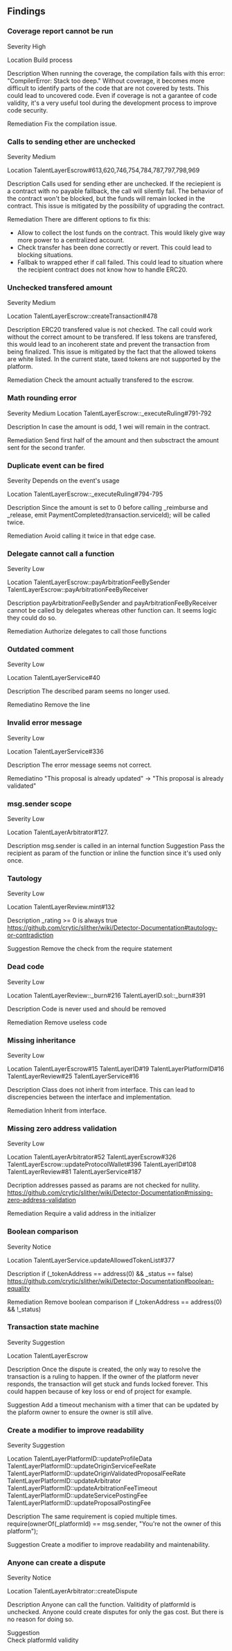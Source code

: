 ## Findings

### Coverage report cannot be run
Severity
High

Location
Build process

Description
When running the coverage, the compilation fails with this error: "CompilerError: Stack too deep."
Without coverage, it becomes more difficult to identify parts of the code that are not covered by tests. This could lead to uncovered code.
Even if coverage is not a garantee of code validity, it's a very useful tool during the development process to improve code security.

Remediation
Fix the compilation issue.

### Calls to sending ether are unchecked
Severity
Medium

Location
TalentLayerEscrow#613,620,746,754,784,787,797,798,969

Description
Calls used for sending ether are unchecked. If the reciepient is a contract with no payable fallback, the call will silently fail.
The behavior of the contract won't be blocked, but the funds will remain locked in the contract. This issue is mitigated by the possibility of upgrading the contract.

Remediation
There are different options to fix this:
- Allow to collect the lost funds on the contract. This would likely give way more power to a centralized account.
- Check transfer has been done correctly or revert. This could lead to blocking situations.
- Fallbak to wrapped ether if call failed. This could lead to situation where the recipient contract does not know how to handle ERC20.

### Unchecked transfered amount
Severity
Medium

Location
TalentLayerEscrow::createTransaction#478

Description
ERC20 transfered value is not checked. The call could work without the correct amount to be transfered. If less tokens are transfered, this would lead to an incoherent state and prevent the transaction from being finalized. This issue is mitigated by the fact that the allowed tokens are white listed. 
In the current state, taxed tokens are not supported by the platform.

Remediation
Check the amount actually transfered to the escrow.

### Math rounding error
Severity
Medium
Location 
TalentLayerEscrow::\_executeRuling#791-792

Description
In case the amount is odd, 1 wei will remain in the contract.

Remediation
Send first half of the amount and then subsctract the amount sent for the second tranfer.


### Duplicate event can be fired
Severity
Depends on the event's usage

Location
TalentLayerEscrow::\_executeRuling#794-795

Description
Since the amount is set to 0 before calling \_reimburse and \_release, emit PaymentCompleted(transaction.serviceId); will be called twice.

Remediation
Avoid calling it twice in that edge case.

### Delegate cannot call a function
Severity 
Low

Location
TalentLayerEscrow::payArbitrationFeeBySender
TalentLayerEscrow::payArbitrationFeeByReceiver

Description 
payArbitrationFeeBySender and payArbitrationFeeByReceiver cannot be called by delegates whereas other function can.
It seems logic they could do so.

Remediation
Authorize delegates to call those functions

### Outdated comment
Severity
Low

Location
TalentLayerService#40

Description
The described param seems no longer used.

Remediatino
Remove the line

### Invalid error message
Severity
Low

Location
TalentLayerService#336

Description
The error message seems not correct.

Remediatino
"This proposal is already updated" -> "This proposal is already validated"

### msg.sender scope
Severity
Low

Location
TalentLayerArbitrator#127.

Description
msg.sender is called in an internal function
Suggestion
Pass the recipient as param of the function or inline the function since it's used only once.

### Tautology
Severity
Low

Location
TalentLayerReview.mint#132

Description
\_rating >= 0 is always true
https://github.com/crytic/slither/wiki/Detector-Documentation#tautology-or-contradiction

Suggestion
Remove the check from the require statement

### Dead code
Severity
Low

Location
TalentLayerReview::\_burn#216
TalentLayerID.sol::\_burn#391

Description
Code is never used and should be removed

Remediation
Remove useless code

### Missing inheritance
Severity
Low

Location
TalentLayerEscrow#15
TalentLayerID#19
TalentLayerPlatformID#16
TalentLayerReview#25
TalentLayerService#16

Description
Class does not inherit from interface. This can lead to discrepencies between the interface and implementation.

Remediation
Inherit from interface.


### Missing zero address validation
Severity 
Low

Location 
TalentLayerArbitrator#52
TalentLayerEscrow#326
TalentLayerEscrow::updateProtocolWallet#396
TalentLayerID#108
TalentLayerReview#81
TalentLayerService#187

Decription 
addresses passed as params are not checked for nullity.
https://github.com/crytic/slither/wiki/Detector-Documentation#missing-zero-address-validation

Remediation
Require a valid address in the initializer

### Boolean comparison
Severity
Notice

Location
TalentLayerService.updateAllowedTokenList#377

Description
if (\_tokenAddress == address(0) && \_status == false)
https://github.com/crytic/slither/wiki/Detector-Documentation#boolean-equality

Remediation 
Remove boolean comparison 
if (\_tokenAddress == address(0) && !\_status)

### Transaction state machine
Severity
Suggestion

Location
TalentLayerEscrow

Description
Once the dispute is created, the only way to resolve the transaction is a ruling to happen. If the owner of the platform never responds, the transaction will get stuck and funds locked forever. This could happen because of key loss or end of project for example.

Suggestion
Add a timeout mechanism with a timer that can be updated by the plaform owner to ensure the owner is still alive.

### Create a modifier to improve readability
Severity 
Suggestion

Location
TalentLayerPlatformID::updateProfileData
TalentLayerPlatformID::updateOriginServiceFeeRate
TalentLayerPlatformID::updateOriginValidatedProposalFeeRate
TalentLayerPlatformID::updateArbitrator
TalentLayerPlatformID::updateArbitrationFeeTimeout
TalentLayerPlatformID::updateServicePostingFee
TalentLayerPlatformID::updateProposalPostingFee
 
Description 
The same requirement is copied multiple times.
require(ownerOf(\_platformId) == msg.sender, "You're not the owner of this platform");

Suggestion
Create a modifier to improve readability and maintenability.

### Anyone can create a dispute
Severity 
Notice

Location
TalentLayerArbitrator::createDispute

Description
Anyone can call the function. Valitidity of platformId is unchecked. 
Anyone could create disputes for only the gas cost.
But there is no reason for doing so.

Suggestion  
Check platformId validity